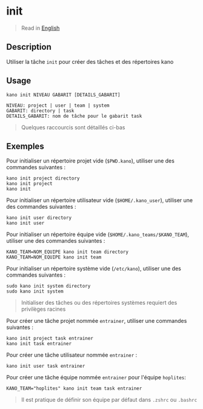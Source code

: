 # init

> Read in [English](/docs/en/tasks/init.md)

## Description

Utiliser la tâche `init` pour créer des tâches et des répertoires kano

## Usage

```text
kano init NIVEAU GABARIT [DETAILS_GABARIT]

NIVEAU: project | user | team | system
GABARIT: directory | task
DETAILS_GABARIT: nom de tâche pour le gabarit task
```

> Quelques raccourcis sont détaillés ci-bas

## Exemples

Pour initialiser un répertoire projet vide (`$PWD.kano`), utiliser une des commandes suivantes :

```shell
kano init project directory
kano init project
kano init
```

Pour initialiser un répertoire utilisateur vide (`$HOME/.kano_user`), utiliser une des commandes
suivantes :

```shell
kano init user directory
kano init user
```

Pour initialiser un répertoire équipe vide (`$HOME/.kano_teams/$KANO_TEAM`), utiliser une des
commandes suivantes :

```shell
KANO_TEAM=NOM_EQUIPE kano init team directory
KANO_TEAM=NOM_EQUIPE kano init team
```

Pour initialiser un répertoire système vide (`/etc/kano`), utiliser une des commandes suivantes
:

```shell
sudo kano init system directory
sudo kano init system
```

> Initialiser des tâches ou des répertoires systèmes requiert des privilèges racines

Pour créer une tâche projet nommée `entrainer`, utiliser une commandes suivantes :

```shell
kano init project task entrainer
kano init task entrainer
```

Pour créer une tâche utilisateur nommée `entrainer` :

```shell
kano init user task entrainer
```

Pour créer une tâche équipe nommée `entrainer` pour l'équipe `hoplites`:

```shell
KANO_TEAM="hoplites" kano init team task entrainer
```

> Il est pratique de définir son équipe par défaut dans `.zshrc` ou `.bashrc`
